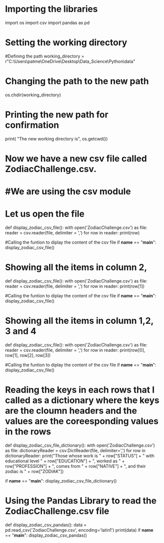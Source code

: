 # Importing the libraries
import os
import csv
import pandas as pd


# Setting the working directory
#Defining the path
working_directory = r"C:\Users\patme\OneDrive\Desktop\Data_Science\Python\data"

# Changing the path to the new path
os.chdir(working_directory)

# Printing the new path for confirmation 
print( "The new working directory is", os.getcwd())



# Now we have a new csv file called ZodiacChallenge.csv. 
# #We are using the csv module
# Let us open the file

def display_zodiac_csv_file():
            with open('ZodiacChallenge.csv') as file:
                        reader = csv.reader(file, delimiter = ',')
                        for row in reader:
                                    print(row)

#Calling the funtion to diplay the content of the csv file
if __name__ == "__main__":
            display_zodiac_csv_file()


# Showing all the items in column 2,
def display_zodiac_csv_file():
    with open('ZodiacChallenge.csv') as file:
         reader = csv.reader(file, delimiter = ',')
         for row in reader:
            print(row[1])

#Calling the funtion to diplay the content of the csv file
if __name__ == "__main__":
            display_zodiac_csv_file()



# Showing all the items in column 1,2, 3 and 4
def display_zodiac_csv_file():
    with open('ZodiacChallenge.csv') as file:
          reader = csv.reader(file, delimiter = ',')
          for row in reader:
            print(row[0], row[1], row[2], row[3])

#Calling the funtion to diplay the content of the csv file
if __name__ == "__main__":
            display_zodiac_csv_file()



# Reading the keys in each rows that I called as a dictionary where the keys are the cloumn headers and the values are the coreesponding values in the rows 

def display_zodiac_csv_file_dictionary():
    with open('ZodiacChallenge.csv') as file:
        dictionaryReader = csv.DictReader(file, delimiter=',')
        for row in dictionaryReader:
            print("Those whose work is " + row["STATUS"] + " with educational level " + row["EDUCATION"] + ", worked as " + row["PROFESSION"] + ", comes from " + row["NATIVE"] + ", and their zodiac is " + row["ZODIAK"])

if __name__ == "__main__":
    display_zodiac_csv_file_dictionary()



# Using the Pandas Library to read the ZodiacChallenge.csv file

def display_zodiac_csv_pandas():
     data = pd.read_csv('ZodiacChallenge.csv', encoding='latin1')
     print(data)
if __name__ == "__main__":
    display_zodiac_csv_pandas()






